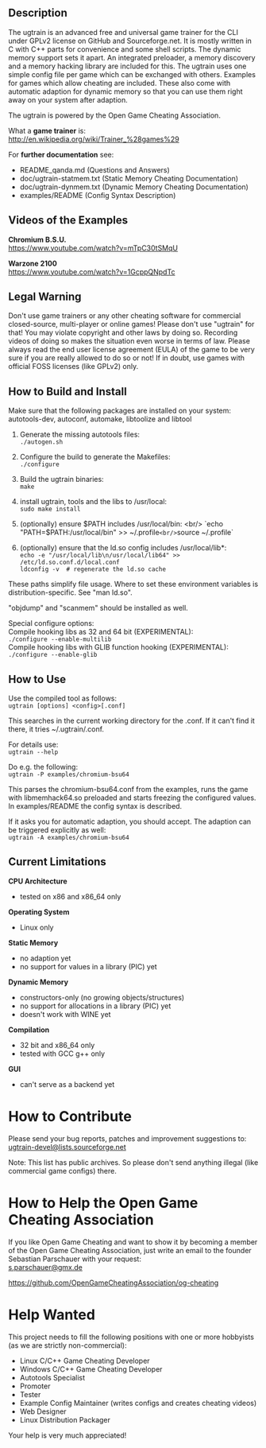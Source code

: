 ## Description

The ugtrain is an advanced free and universal game trainer for the CLI under
GPLv2 license on GitHub and Sourceforge.net. It is mostly written in C with
C++ parts for convenience and some shell scripts. The dynamic memory support
sets it apart. An integrated preloader, a memory discovery and a memory
hacking library are included for this.
The ugtrain uses one simple config file per game which can be exchanged
with others. Examples for games which allow cheating are included. These
also come with automatic adaption for dynamic memory so that you can use
them right away on your system after adaption.

The ugtrain is powered by the Open Game Cheating Association.

What a **game trainer** is: <br/>
http://en.wikipedia.org/wiki/Trainer_%28games%29

For **further documentation** see:

* README_qanda.md (Questions and Answers)
* doc/ugtrain-statmem.txt (Static Memory Cheating Documentation)
* doc/ugtrain-dynmem.txt (Dynamic Memory Cheating Documentation)
* examples/README (Config Syntax Description)

## Videos of the Examples

**Chromium B.S.U.** <br/>
https://www.youtube.com/watch?v=mTpC30tSMqU

**Warzone 2100** <br/>
https://www.youtube.com/watch?v=1GcppQNpdTc

## Legal Warning

Don't use game trainers or any other cheating software for commercial
closed-source, multi-player or online games! Please don't use "ugtrain"
for that! You may violate copyright and other laws by doing so. Recording
videos of doing so makes the situation even worse in terms of law. Please
always read the end user license agreement (EULA) of the game to be very
sure if you are really allowed to do so or not! If in doubt, use games
with official FOSS licenses (like GPLv2) only.

## How to Build and Install

Make sure that the following packages are installed on your system: <br/>
autotools-dev, autoconf, automake, libtoolize and libtool

1. Generate the missing autotools files: <br/>
`./autogen.sh`

2. Configure the build to generate the Makefiles: <br/>
`./configure`

3. Build the ugtrain binaries: <br/>
`make`

4. install ugtrain, tools and the libs to /usr/local: <br/>
`sudo make install`

5. (optionally) ensure $PATH includes /usr/local/bin: <br/>
`echo "PATH=$PATH:/usr/local/bin" >> ~/.profile` <br/>
`source ~/.profile`

6. (optionally) ensure that the ld.so config includes /usr/local/lib\*: <br/>
`echo -e "/usr/local/lib\n/usr/local/lib64" >> /etc/ld.so.conf.d/local.conf` <br/>
`ldconfig -v  # regenerate the ld.so cache`

These paths simplify file usage. Where to set these environment
variables is distribution-specific. See "man ld.so".

"objdump" and "scanmem" should be installed as well.

Special configure options: <br/>
Compile hooking libs as 32 and 64 bit (EXPERIMENTAL): <br/>
`./configure --enable-multilib` <br/>
Compile hooking libs with GLIB function hooking (EXPERIMENTAL): <br/>
`./configure --enable-glib`

## How to Use

Use the compiled tool as follows: <br/>
`ugtrain [options] <config>[.conf]`

This searches in the current working directory for the <config>.conf.
If it can't find it there, it tries ~/.ugtrain/<config>.conf.

For details use: <br/>
`ugtrain --help`

Do e.g. the following: <br/>
`ugtrain -P examples/chromium-bsu64`

This parses the chromium-bsu64.conf from the examples, runs the
game with libmemhack64.so preloaded and starts freezing the
configured values. In examples/README the config syntax is described.

If it asks you for automatic adaption, you should accept. The
adaption can be triggered explicitly as well: <br/>
`ugtrain -A examples/chromium-bsu64`

## Current Limitations

**CPU Architecture**

* tested on x86 and x86\_64 only

**Operating System**

* Linux only

**Static Memory**

* no adaption yet
* no support for values in a library (PIC) yet

**Dynamic Memory**

* constructors-only (no growing objects/structures)
* no support for allocations in a library (PIC) yet
* doesn't work with WINE yet

**Compilation**

* 32 bit and x86\_64 only
* tested with GCC g++ only

**GUI**

* can't serve as a backend yet

# How to Contribute

Please send your bug reports, patches and improvement suggestions to: <br/>
ugtrain-devel@lists.sourceforge.net

Note: This list has public archives. So please don't send
anything illegal (like commercial game configs) there.

# How to Help the Open Game Cheating Association

If you like Open Game Cheating and want to show it by becoming
a member of the Open Game Cheating Association, just write an
email to the founder Sebastian Parschauer with your request: <br/>
s.parschauer@gmx.de

https://github.com/OpenGameCheatingAssociation/og-cheating

# Help Wanted

This project needs to fill the following positions with
one or more hobbyists (as we are strictly non-commercial):

* Linux C/C++ Game Cheating Developer
* Windows C/C++ Game Cheating Developer
* Autotools Specialist
* Promoter
* Tester
* Example Config Maintainer (writes configs and creates cheating videos)
* Web Designer
* Linux Distribution Packager

Your help is very much appreciated!
